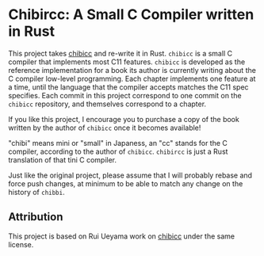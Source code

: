 # Chibircc: A Small C Compiler written in Rust

This project takes [chibicc](https://github.com/rui314/chibicc) and re-write it in Rust. `chibicc` is a small C compiler that implements most C11 features.  `chibicc` is developed as the reference implementation for a book its author is currently writing about the C compiler low-level programming. Each chapter implements one feature at a time, until the language that the compiler accepts matches the C11 spec specifies. Each commit in this project correspond to one commit on the `chibicc` repository, and themselves correspond to a chapter.

If you like this project, I encourage you to purchase a copy of the book written by the author of `chibicc` once it becomes available!

"chibi" means mini or "small" in Japaness, an "cc" stands for the C compiler, according to the author of `chibicc`. `chibircc` is just a Rust translation of that tini C compiler.

Just like the original project, please assume that I will probably rebase and force push changes, at minimum to be able to match any change on the history of `chibbi`.

## Attribution

This project is based on Rui Ueyama work on [chibicc](https://github.com/rui314/chibicc) under the same license.

